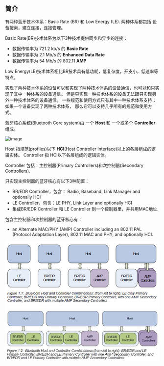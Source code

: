 
## 简介

有两种蓝牙技术体系：Basic Rate (BR) 和 Low Energy (LE).
两种体系都包括 设备搜索，建立连接，连接管理。

Basic Rate(BR)技术体系为以下3种技术提供同步和异步的连接：
* 数据传输率为 721.2 kb/s 的 **Basic Rate**
* 数据传输率为 2.1 Mb/s 的 **Enhanced Data Rate**
* 数据传输率为 54 Mb/s 的 802.11 **AMP**

Low Energy(LE)技术体系相比BR技术具有低功耗，低复杂度，开支小，低速率等特点。

实现了两种技术体系的设备可以和实现了两种技术体系的设备通信，也可以和只实现了其中一种体系的设备通信。
但是只实现一种技术体系的设备无法跟只实现另外一种技术体系的设备通信。
一些规范和使用方式只有其中一种技术体系支持；如果一个设备实现了两种技术体系，
那么它可以支持几乎所有的规范和使用方式。

蓝牙核心系统(Bluetooth Core system)由 一个 **Host** 和 一个或多个 **Controller** 组成。

![image](http://www.wowotech.net/content/uploadfile/201405/8ef568eb90bdb6aa4e9cff885734fe2620140523101501.gif)

Host 指规范(profiles)以下 **HCI**(Host Controller Interface)以上的各层组成的逻辑实体。
Controller 指 HCI以下各层组成的逻辑实体。

Controller 包括：主控制器(Primary Controllers)和次控制器(Secondary Controllers).

只实现主控制器的蓝牙核心有以下3种配置：
* BR/EDR Controller，包含： Radio, Baseband, Link Manager and optionally HCI
* LE Controller，包含：LE PHY, Link Layer and optionally HCI
* 集成BR/EDR Controller 和 LE Controller 到一个控制器里，并共用MAC地址.

包含主控制器和次控制器的蓝牙核心有：
* an Alternate MAC/PHY (AMP) Controller including an 802.11 PAL (Protocol Adaptation Layer), 802.11 MAC and PHY, and optionally HCI.

![image](../images/bluetooth_host_and_controller.jpg)
![image](../images/bluetooth_host_and_controller2.jpg)

